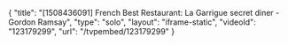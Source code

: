{
    "title": "[1508436091] French Best Restaurant: La Garrigue secret diner - Gordon Ramsay",
    "type": "solo",
    "layout": "iframe-static",
    "videoId": "123179299",
    "url": "\/tvpembed\/123179299"
}